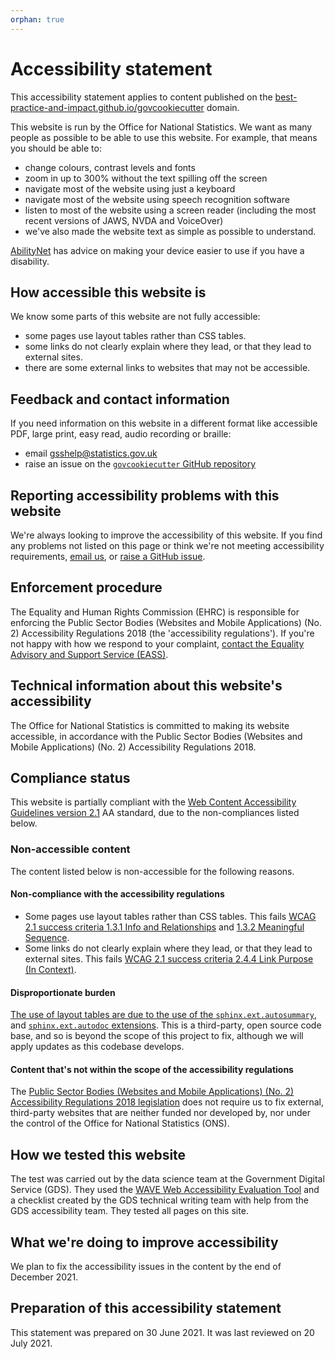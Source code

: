 ```yaml
---
orphan: true
---
```

# Accessibility statement

This accessibility statement applies to content published on the
[best-practice-and-impact.github.io/govcookiecutter][github-pages] domain.

This website is run by the Office for National Statistics. We want as many people as
possible to be able to use this website. For example, that means you should be able to:

- change colours, contrast levels and fonts
- zoom in up to 300% without the text spilling off the screen
- navigate most of the website using just a keyboard
- navigate most of the website using speech recognition software
- listen to most of the website using a screen reader (including the most recent
  versions of JAWS, NVDA and VoiceOver)
- we've also made the website text as simple as possible to understand.

[AbilityNet][abilitynet] has advice on making your device easier to use if you have a
disability.

## How accessible this website is

We know some parts of this website are not fully accessible:

- some pages use layout tables rather than CSS tables.
- some links do not clearly explain where they lead, or that they lead to external
  sites.
- there are some external links to websites that may not be accessible.

## Feedback and contact information

If you need information on this website in a different format like accessible PDF,
large print, easy read, audio recording or braille:

- email [gsshelp@statistics.gov.uk][email]
- raise an issue on the [`govcookiecutter` GitHub repository][github-issues]

## Reporting accessibility problems with this website

We're always looking to improve the accessibility of this website. If you find any
problems not listed on this page or think we're not meeting accessibility requirements,
[email us][email], or [raise a GitHub issue][github-issues].

## Enforcement procedure

The Equality and Human Rights Commission (EHRC) is responsible for enforcing the Public
Sector Bodies (Websites and Mobile Applications) (No. 2) Accessibility Regulations 2018
(the 'accessibility regulations'). If you're not happy with how we respond to your
complaint, [contact the Equality Advisory and Support Service (EASS)][eass].

## Technical information about this website's accessibility

The Office for National Statistics is committed to making its website accessible, in
accordance with the Public Sector Bodies (Websites and Mobile Applications) (No. 2)
Accessibility Regulations 2018.

## Compliance status

This website is partially compliant with the [Web Content Accessibility Guidelines
version 2.1][wcag] AA standard, due to the non-compliances listed below.

### Non-accessible content

The content listed below is non-accessible for the following reasons.

#### Non-compliance with the accessibility regulations

- Some pages use layout tables rather than CSS tables. This fails [WCAG 2.1 success
  criteria 1.3.1 Info and Relationships][wcag-2.1-1.3.1] and [1.3.2 Meaningful
  Sequence][wcag-2.1-1.3.2].
- Some links do not clearly explain where they lead, or that they lead to external
  sites. This fails [WCAG 2.1 success criteria 2.4.4 Link Purpose (In
  Context)][wcag-2.1-2.4.4].

#### Disproportionate burden

[The use of layout tables are due to the use of the
`sphinx.ext.autosummary`][sphinx-autosummary], and [`sphinx.ext.autodoc`
extensions][sphinx-autodoc]. This is a third-party, open source code base, and so is
beyond the scope of this project to fix, although we will apply updates as this
codebase develops.

#### Content that's not within the scope of the accessibility regulations

The [Public Sector Bodies (Websites and Mobile Applications) (No. 2) Accessibility
Regulations 2018 legislation][accessibility-legislation] does not require us to fix
external, third-party websites that are neither funded nor developed by, nor under the
control of the Office for National Statistics (ONS).

## How we tested this website

The test was carried out by the data science team at the Government Digital Service
(GDS). They used the [WAVE Web Accessibility Evaluation Tool][wave] and a checklist
created by the GDS technical writing team with help from the GDS accessibility team.
They tested all pages on this site.

## What we're doing to improve accessibility

We plan to fix the accessibility issues in the content by the end of December 2021.

## Preparation of this accessibility statement

This statement was prepared on 30 June 2021. It was last reviewed on 20 July 2021.

[abilitynet]: https://mcmw.abilitynet.org.uk/
[accessibility-legislation]: https://www.legislation.gov.uk/uksi/2018/952/regulation/4/made
[eass]: https://www.equalityadvisoryservice.com/
[email]: mailto:gsshelp@statistics.gov.uk
[github-issues]: https://github.com/best-practice-and-impact/govcookiecutter/issues/new
[github-pages]: https://best-practice-and-impact.github.io/govcookiecutter
[sphinx-autodoc]: https://www.sphinx-doc.org/en/master/usage/extensions/autodoc.html
[sphinx-autosummary]: https://www.sphinx-doc.org/en/master/usage/extensions/autosummary.html
[wave]: https://wave.webaim.org/
[wcag]: https://www.w3.org/TR/WCAG21/
[wcag-2.1-1.3.1]: https://www.w3.org/WAI/WCAG21/Understanding/info-and-relationships.html
[wcag-2.1-1.3.2]: https://www.w3.org/TR/UNDERSTANDING-WCAG20/content-structure-separation-sequence.html
[wcag-2.1-2.4.4]: https://www.w3.org/WAI/WCAG21/Understanding/link-purpose-in-context.html
